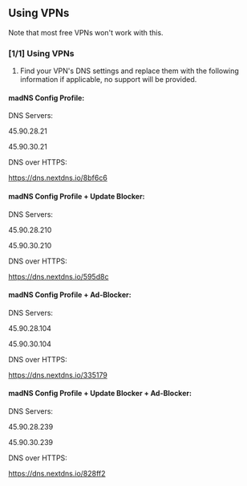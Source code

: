 ## Using VPNs
Note that most free VPNs won't work with this.

### [1/1] Using VPNs
1. Find your VPN's DNS settings and replace them with the following information if applicable, no support will be provided.

#### madNS Config Profile:
DNS Servers:

45.90.28.21

45.90.30.21

DNS over HTTPS:

https://dns.nextdns.io/8bf6c6

#### madNS Config Profile + Update Blocker:
DNS Servers:

45.90.28.210

45.90.30.210

DNS over HTTPS:

https://dns.nextdns.io/595d8c

#### madNS Config Profile + Ad-Blocker:
DNS Servers:

45.90.28.104

45.90.30.104

DNS over HTTPS:

https://dns.nextdns.io/335179

#### madNS Config Profile + Update Blocker + Ad-Blocker:
DNS Servers:

45.90.28.239

45.90.30.239

DNS over HTTPS:

https://dns.nextdns.io/828ff2
